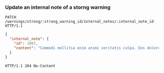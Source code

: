 ### Update an internal note of a storng warning

```http
PATCH /warnings/strong/:strong_warning_id/internal_notes/:internal_note_id HTTP/1.1
```

```json
{
  "internal_note": {
    "id": 1007,
    "content": "Commodi mollitia enim animi veritatis culpa. Eos dolorem nulla"
  }
}
```

```http
HTTP/1.1 204 No-Content
```
